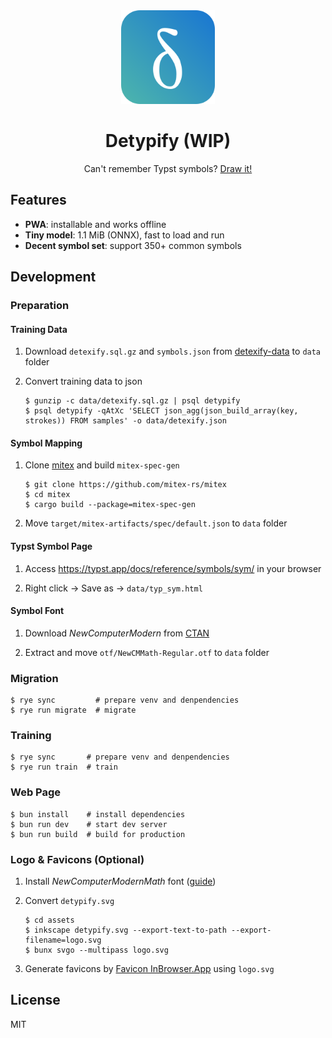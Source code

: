 <div align="center">
    <img src="./assets/logo.svg" alt="logo" width="150"/>
    <h1>Detypify (WIP)</h1>
    <p>
        Can't remember Typst symbols?
        <a href="https://detypify.quarticcat.com/">Draw it!</a>
    </p>
</div>

## Features

- **PWA**: installable and works offline
- **Tiny model**: 1.1 MiB (ONNX), fast to load and run
- **Decent symbol set**: support 350+ common symbols

## Development

### Preparation

#### Training Data

1. Download `detexify.sql.gz` and `symbols.json` from [detexify-data](https://github.com/kirel/detexify-data) to `data` folder

1. Convert training data to json

    ```console
    $ gunzip -c data/detexify.sql.gz | psql detypify
    $ psql detypify -qAtXc 'SELECT json_agg(json_build_array(key, strokes)) FROM samples' -o data/detexify.json
    ```

#### Symbol Mapping

1. Clone [mitex](https://github.com/mitex-rs/mitex) and build `mitex-spec-gen`

    ```console
    $ git clone https://github.com/mitex-rs/mitex
    $ cd mitex
    $ cargo build --package=mitex-spec-gen
    ```

1. Move `target/mitex-artifacts/spec/default.json` to `data` folder

#### Typst Symbol Page

1. Access https://typst.app/docs/reference/symbols/sym/ in your browser

1. Right click -> Save as -> `data/typ_sym.html`

#### Symbol Font

1. Download *NewComputerModern* from [CTAN](https://ctan.org/pkg/newcomputermodern?lang=en)

1. Extract and move `otf/NewCMMath-Regular.otf` to `data` folder

### Migration

```console
$ rye sync         # prepare venv and denpendencies
$ rye run migrate  # migrate
```

### Training

```console
$ rye sync       # prepare venv and denpendencies
$ rye run train  # train
```

### Web Page

```console
$ bun install    # install dependencies
$ bun run dev    # start dev server
$ bun run build  # build for production
```

### Logo & Favicons (Optional)

1. Install *NewComputerModernMath* font ([guide](https://wiki.archlinux.org/title/TeX_Live#Making_fonts_available_to_Fontconfig))

1. Convert `detypify.svg`

    ```console
    $ cd assets
    $ inkscape detypify.svg --export-text-to-path --export-filename=logo.svg
    $ bunx svgo --multipass logo.svg
    ```

1. Generate favicons by [Favicon InBrowser.App](https://favicon.inbrowser.app/tools/favicon-generator) using `logo.svg`

## License

MIT
